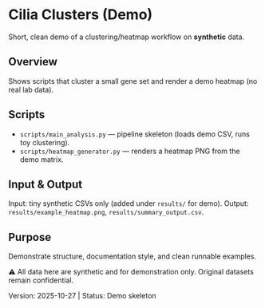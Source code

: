 # Cilia Clusters (Demo)

Short, clean demo of a clustering/heatmap workflow on **synthetic** data.

## Overview
Shows scripts that cluster a small gene set and render a demo heatmap (no real lab data).

## Scripts
- `scripts/main_analysis.py` — pipeline skeleton (loads demo CSV, runs toy clustering).
- `scripts/heatmap_generator.py` — renders a heatmap PNG from the demo matrix.

## Input & Output
Input: tiny synthetic CSVs only (added under `results/` for demo).
Output: `results/example_heatmap.png`, `results/summary_output.csv`.

## Purpose
Demonstrate structure, documentation style, and clean runnable examples.

⚠️ All data here are synthetic and for demonstration only. Original datasets remain confidential.

Version: 2025-10-27 | Status: Demo skeleton
